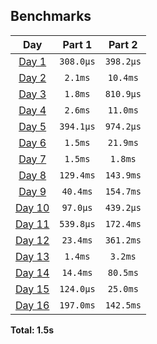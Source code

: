 <!--- benchmarking table --->
## Benchmarks

| Day | Part 1 | Part 2 |
| :---: | :---: | :---:  |
| [Day 1](./01.rb) | `308.0µs` | `398.2µs` |
| [Day 2](./02.rb) | `2.1ms` | `10.4ms` |
| [Day 3](./03.rb) | `1.8ms` | `810.9µs` |
| [Day 4](./04.rb) | `2.6ms` | `11.0ms` |
| [Day 5](./05.rb) | `394.1µs` | `974.2µs` |
| [Day 6](./06.rb) | `1.5ms` | `21.9ms` |
| [Day 7](./07.rb) | `1.5ms` | `1.8ms` |
| [Day 8](./08.rb) | `129.4ms` | `143.9ms` |
| [Day 9](./09.rb) | `40.4ms` | `154.7ms` |
| [Day 10](./10.rb) | `97.0µs` | `439.2µs` |
| [Day 11](./11.rb) | `539.8µs` | `172.4ms` |
| [Day 12](./12.rb) | `23.4ms` | `361.2ms` |
| [Day 13](./13.rb) | `1.4ms` | `3.2ms` |
| [Day 14](./14.rb) | `14.4ms` | `80.5ms` |
| [Day 15](./15.rb) | `124.0µs` | `25.0ms` |
| [Day 16](./16.rb) | `197.0ms` | `142.5ms` |

**Total: 1.5s**
<!--- benchmarking table --->
